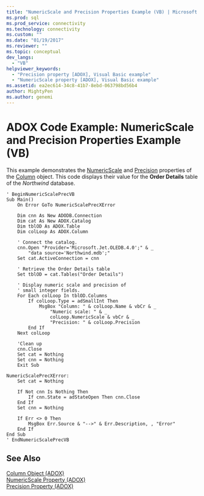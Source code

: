 ```yaml
---
title: "NumericScale and Precision Properties Example (VB) | Microsoft Docs"
ms.prod: sql
ms.prod_service: connectivity
ms.technology: connectivity
ms.custom: ""
ms.date: "01/19/2017"
ms.reviewer: ""
ms.topic: conceptual
dev_langs: 
  - "VB"
helpviewer_keywords: 
  - "Precision property [ADOX], Visual Basic example"
  - "NumericScale property [ADOX], Visual Basic example"
ms.assetid: ea2ec614-34c8-41b7-8ebd-063798bd56b4
author: MightyPen
ms.author: genemi
---
```

# ADOX Code Example: NumericScale and Precision Properties Example (VB)
This example demonstrates the [NumericScale](../../../ado/reference/adox-api/numericscale-property-adox.md) and [Precision](../../../ado/reference/adox-api/precision-property-adox.md) properties of the [Column](../../../ado/reference/adox-api/column-object-adox.md) object. This code displays their value for the **Order Details** table of the *Northwind* database.  
  
```  
' BeginNumericScalePrecVB  
Sub Main()  
    On Error GoTo NumericScalePrecXError  
  
    Dim cnn As New ADODB.Connection  
    Dim cat As New ADOX.Catalog  
    Dim tblOD As ADOX.Table  
    Dim colLoop As ADOX.Column  
  
    ' Connect the catalog.  
    cnn.Open "Provider='Microsoft.Jet.OLEDB.4.0';" & _  
        "data source='Northwind.mdb';"  
    Set cat.ActiveConnection = cnn  
  
    ' Retrieve the Order Details table  
    Set tblOD = cat.Tables("Order Details")  
  
    ' Display numeric scale and precision of  
    ' small integer fields.  
    For Each colLoop In tblOD.Columns  
        If colLoop.Type = adSmallInt Then  
            MsgBox "Column: " & colLoop.Name & vbCr & _  
                "Numeric scale: " & _  
                colLoop.NumericScale & vbCr & _  
                "Precision: " & colLoop.Precision  
        End If  
    Next colLoop  
  
    'Clean up  
    cnn.Close  
    Set cat = Nothing  
    Set cnn = Nothing  
    Exit Sub  
  
NumericScalePrecXError:  
    Set cat = Nothing  
  
    If Not cnn Is Nothing Then  
        If cnn.State = adStateOpen Then cnn.Close  
    End If  
    Set cnn = Nothing  
  
    If Err <> 0 Then  
        MsgBox Err.Source & "-->" & Err.Description, , "Error"  
    End If  
End Sub  
' EndNumericScalePrecVB  
```  
  
## See Also  
 [Column Object (ADOX)](../../../ado/reference/adox-api/column-object-adox.md)   
 [NumericScale Property (ADOX)](../../../ado/reference/adox-api/numericscale-property-adox.md)   
 [Precision Property (ADOX)](../../../ado/reference/adox-api/precision-property-adox.md)
